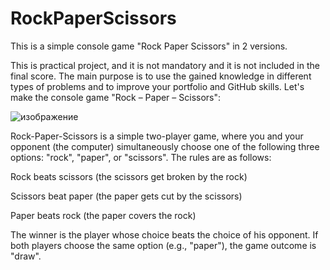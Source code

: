 # RockPaperScissors
This is a simple console game "Rock Paper Scissors" in 2 versions.

This is practical project, and it is not mandatory and it is not included in the final score. The main purpose is to use the gained knowledge in different types of problems and to improve your portfolio and GitHub skills.
Let's make the console game "Rock – Paper – Scissors":

![изображение](https://github.com/rmmitev/RockPaperScissors/assets/146333024/1e38e722-fd63-412e-b18b-ad5891452f2a)

 
Rock-Paper-Scissors is a simple two-player game, where you and your opponent (the computer) simultaneously choose one of the following three options: "rock", "paper", or "scissors". The rules are as follows:

Rock beats scissors (the scissors get broken by the rock)

Scissors beat paper (the paper gets cut by the scissors)

Paper beats rock (the paper covers the rock)

The winner is the player whose choice beats the choice of his opponent. If both players choose the same option (e.g., "paper"), the game outcome is "draw".


